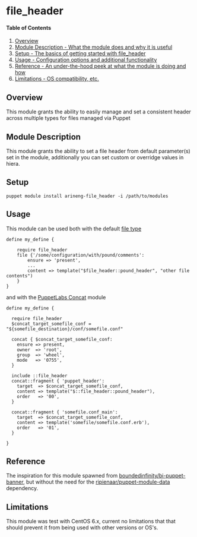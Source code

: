 # file_header

#### Table of Contents

1. [Overview](#overview)
1. [Module Description - What the module does and why it is useful](#module-description)
1. [Setup - The basics of getting started with file_header](#setup)
1. [Usage - Configuration options and additional functionality](#usage)
1. [Reference - An under-the-hood peek at what the module is doing and how](#reference)
1. [Limitations - OS compatibility, etc.](#limitations)

## Overview

This module grants the ability to easily manage and set a consistent header across
multiple types for files managed via Puppet

## Module Description

This module grants the ability to set a file header from default parameter(s)
set in the module, additionally you can set custom or overridge values in hiera.

## Setup

````
puppet module install arineng-file_header -i /path/to/modules
````

## Usage

This module can be used both with the default [file type](http://docs.puppetlabs.com/references/stable/type.html#file)

```puppet
define my_define {

    require file_header
    file {'/some/configuration/with/pound/comments':
        ensure => 'present',
        ...
        content => template("$file_header::pound_header", "other file contents")
    }
}
```

and with the [PuppetLabs Concat](https://github.com/puppetlabs/puppetlabs-concat) module

```puppet
define my_define {

  require file_header
  $concat_target_somefile_conf = "${somefile_destination}/conf/somefile.conf"

  concat { $concat_target_somefile_conf:
    ensure => present,
    owner  => 'root',
    group  => 'wheel',
    mode   => '0755',
  }

  include ::file_header
  concat::fragment { 'puppet_header':
    target  => $concat_target_somefile_conf,
    content => template("$::file_header::pound_header"),
    order   => '00',
  }

  concat::fragment { 'somefile.conf_main':
    target  => $concat_target_somefile_conf,
    content => template('somefile/somefile.conf.erb'),
    order   => '01',
  }

}
```

## Reference

The inspiration for this module spawned from [boundedinfinity/bi-puppet-banner](https://github.com/boundedinfinity/bi-puppet-banner),
but without the need for the [ripienaar/puppet-module-data](https://github.com/ripienaar/puppet-module-data) dependency.

## Limitations

This module was test with CentOS 6.x, current no limitations that that should prevent it from being used with other versions or OS's.
